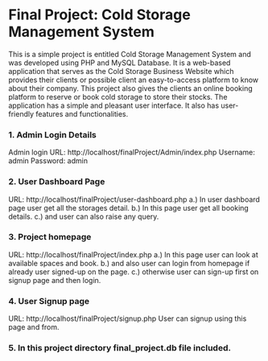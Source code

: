 # Final Project: Cold Storage Management System
This is a simple project is entitled Cold Storage Management System and was developed using PHP and MySQL Database. It is a web-based application that serves as the Cold Storage Business Website which provides their clients or possible client an easy-to-access platform to know about their company. This project also gives the clients an online booking platform to reserve or book cold storage to store their stocks. The application has a simple and pleasant user interface. It also has user-friendly features and functionalities.


### 1. Admin Login Details
Admin login URL: http://localhost/finalProject/Admin/index.php
Username: admin
Password: admin

### 2. User Dashboard Page
URL: http://localhost/finalProject/user-dashboard.php
a.) In user dashboard page user get all the storages detail.
b.) In this page user get all booking details.
c.) and user can also raise any query.

### 3. Project homepage
URL: http://localhost/finalProject/index.php
a.) In this page user can look at available spaces and book.
b.) and also user can login from homepage if already user signed-up on the page.
c.) otherwise user can sign-up first on signup page and then login.

### 4. User Signup page
URL: http://localhost/finalProject/signup.php
User can signup using this page and from.

### 5. In this project directory final_project.db file included.
